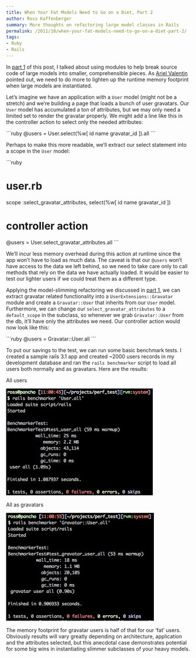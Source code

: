 ```yaml
---
title: When Your Fat Models Need to Go on a Diet, Part 2
author: Ross Kaffenberger
summary: More thoughts on refactoring large model classes in Rails
permalink: /2011/10/when-your-fat-models-need-to-go-on-a-diet-part-2/
tags:
- Ruby
- Rails
---
```

In [part 1][1] of this post, I talked about using modules to help break source code of large models into smaller, comprehensible pieces. As [Ariel Valentin][2] pointed out, we need to do more to lighten up the runtime memory footprint when large models are instantiated.

Let’s imagine we have an application with a `User` model (might not be a stretch) and we’re building a page that loads a bunch of user gravatars. Our `User` model has accumulated a ton of attributes, but we may only need a limited set to render the gravatar properly. We might add a line like this in the controller action to select only the needed attributes:

\`\`\`ruby
@users = User.select(%w[ id name gravatar\_id ]).all
\`\`\`

Perhaps to make this more readable, we’ll extract our select statement into a scope in the `User` model:

\`\`\`ruby
# user.rb
scope :select\_gravatar\_attributes, select(%w[ id name gravatar\_id ])

# controller action
@users = User.select\_gravatar\_attributes.all
\`\`\`

We’ll incur less memory overhead during this action at runtime since the app won’t have to load as much data. The caveat is that our `@users` won’t have access to the data we left behind, so we need to take care only to call methods that rely on the data we have actually loaded. It would be easier to test our lighter users if we could treat them as a different type.

Applying the model-slimming refactoring we discussed in [part 1][3], we can extract gravatar related functionality into a `UserExtensions::Gravatar` module and create a `Gravatar::User` that inherits from our `User` model. Furthermore, we can change our `select_gravatar_attributes` to a `default_scope` in the subclass, so whenever we grab `Gravatar::User` from the db, it’ll have only the attributes we need. Our controller action would now look like this:

\`\`\`ruby
@users = Gravatar::User.all
\`\`\`

To put our savings to the test, we can run some basic benchmark tests. I created a sample rails 3.1 app and created \~2000 users records in my development database and ran the `rails benchmarker` script to load all users both normally and as gravatars. Here are the results:

All users

![All users][image-1]

All as gravatars

![All as gravatars][image-2]

The memory footprint for gravatar users is half of that for our ‘fat’ users. Obviously results will vary greatly depending on architecture, application and the attributes selected, but this anecdotal case demonstrates potential for some big wins in instantiating slimmer subclasses of your heavy models.

[1]:	/when-your-fat-models-need-to-go-on-a-diet
[2]:	http://blog.arielvalentin.com/ "XP in Anger"
[3]:	/when-your-fat-models-need-to-go-on-a-diet/

[image-1]:	/images/screenshots/user-perf-test.jpg
[image-2]:	/images/screenshots/gravatar-user-perf-test.jpg